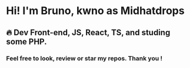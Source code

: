# Hi! I'm Bruno, kwno as Midhatdrops

## 🔥 Dev Front-end, JS, React, TS, and studing some PHP.

### Feel free to look, review or star my repos. Thank you !
